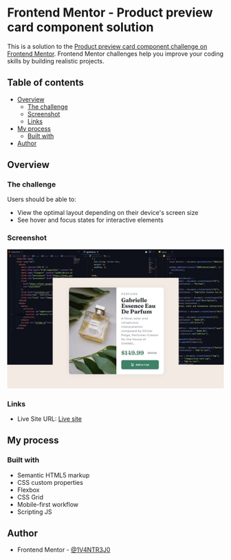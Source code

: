 # Frontend Mentor - Product preview card component solution

This is a solution to the [Product preview card component challenge on Frontend Mentor](https://www.frontendmentor.io/challenges/product-preview-card-component-GO7UmttRfa). Frontend Mentor challenges help you improve your coding skills by building realistic projects. 

## Table of contents

- [Overview](#overview)
  - [The challenge](#the-challenge)
  - [Screenshot](#screenshot)
  - [Links](#links)
- [My process](#my-process)
  - [Built with](#built-with)
- [Author](#author)

## Overview

### The challenge

Users should be able to:

- View the optimal layout depending on their device's screen size
- See hover and focus states for interactive elements

### Screenshot

![](./product-preview-screenshot.jpg)

### Links

- Live Site URL: [Live site](https://1v4ntr3j0.github.io/product-preview-card)

## My process

### Built with

- Semantic HTML5 markup
- CSS custom properties
- Flexbox
- CSS Grid
- Mobile-first workflow
- Scripting JS

## Author

- Frontend Mentor - [@1V4NTR3J0](https://www.frontendmentor.io/profile/1V4NTR3J0)

